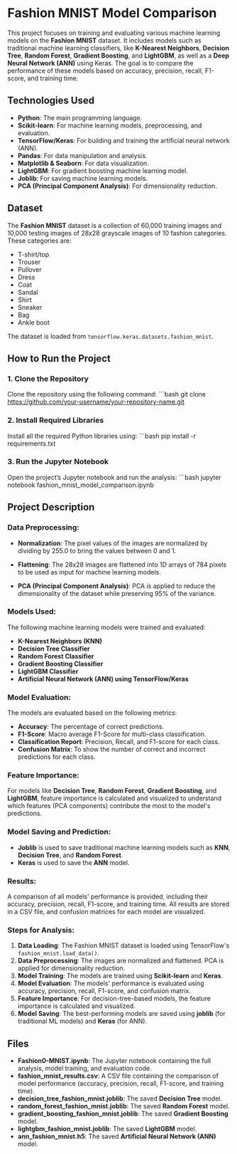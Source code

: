 # Fashion MNIST Model Comparison

This project focuses on training and evaluating various machine learning models on the **Fashion MNIST** dataset. It includes models such as traditional machine learning classifiers, like **K-Nearest Neighbors**, **Decision Tree**, **Random Forest**, **Gradient Boosting**, and **LightGBM**, as well as a **Deep Neural Network (ANN)** using Keras. The goal is to compare the performance of these models based on accuracy, precision, recall, F1-score, and training time.

## Technologies Used

- **Python**: The main programming language.
- **Scikit-learn**: For machine learning models, preprocessing, and evaluation.
- **TensorFlow/Keras**: For building and training the artificial neural network (ANN).
- **Pandas**: For data manipulation and analysis.
- **Matplotlib & Seaborn**: For data visualization.
- **LightGBM**: For gradient boosting machine learning model.
- **Joblib**: For saving machine learning models.
- **PCA (Principal Component Analysis)**: For dimensionality reduction.

## Dataset

The **Fashion MNIST** dataset is a collection of 60,000 training images and 10,000 testing images of 28x28 grayscale images of 10 fashion categories. These categories are:

- T-shirt/top
- Trouser
- Pullover
- Dress
- Coat
- Sandal
- Shirt
- Sneaker
- Bag
- Ankle boot

The dataset is loaded from `tensorflow.keras.datasets.fashion_mnist`.

## How to Run the Project

### 1. Clone the Repository
Clone the repository using the following command:
    ```bash
    git clone https://github.com/your-username/your-repository-name.git

### 2. Install Required Libraries
Install all the required Python libraries using:
    ```bash
    pip install -r requirements.txt
### 3. Run the Jupyter Notebook
Open the project’s Jupyter notebook and run the analysis:
    ```bash
    jupyter notebook fashion_mnist_model_comparison.ipynb
## Project Description

### Data Preprocessing:

- **Normalization**: The pixel values of the images are normalized by dividing by 255.0 to bring the values between 0 and 1.

- **Flattening**: The 28x28 images are flattened into 1D arrays of 784 pixels to be used as input for machine learning models.

- **PCA (Principal Component Analysis)**: PCA is applied to reduce the dimensionality of the dataset while preserving 95% of the variance.

### Models Used:
The following machine learning models were trained and evaluated:

- **K-Nearest Neighbors (KNN)**
- **Decision Tree Classifier**
- **Random Forest Classifier**
- **Gradient Boosting Classifier**
- **LightGBM Classifier**
- **Artificial Neural Network (ANN) using TensorFlow/Keras**

### Model Evaluation:
The models are evaluated based on the following metrics:

- **Accuracy**: The percentage of correct predictions.
- **F1-Score**: Macro average F1-Score for multi-class classification.
- **Classification Report**: Precision, Recall, and F1-score for each class.
- **Confusion Matrix**: To show the number of correct and incorrect predictions for each class.

### Feature Importance:
For models like **Decision Tree**, **Random Forest**, **Gradient Boosting**, and **LightGBM**, feature importance is calculated and visualized to understand which features (PCA components) contribute the most to the model's predictions.

### Model Saving and Prediction:
- **Joblib** is used to save traditional machine learning models such as **KNN**, **Decision Tree**, and **Random Forest**.
- **Keras** is used to save the **ANN** model.

### Results:
A comparison of all models' performance is provided, including their accuracy, precision, recall, F1-score, and training time. All results are stored in a CSV file, and confusion matrices for each model are visualized.

### Steps for Analysis:

1. **Data Loading**: The Fashion MNIST dataset is loaded using TensorFlow's `fashion_mnist.load_data()`.
2. **Data Preprocessing**: The images are normalized and flattened. PCA is applied for dimensionality reduction.
3. **Model Training**: The models are trained using **Scikit-learn** and **Keras**.
4. **Model Evaluation**: The models' performance is evaluated using accuracy, precision, recall, F1-score, and confusion matrix.
5. **Feature Importance**: For decision-tree-based models, the feature importance is calculated and visualized.
6. **Model Saving**: The best-performing models are saved using **joblib** (for traditional ML models) and **Keras** (for ANN).

## Files

- **Fashion0-MNIST.ipynb**: The Jupyter notebook containing the full analysis, model training, and evaluation code.
- **fashion_mnist_results.csv**: A CSV file containing the comparison of model performance (accuracy, precision, recall, F1-score, and training time).
- **decision_tree_fashion_mnist.joblib**: The saved **Decision Tree** model.
- **random_forest_fashion_mnist.joblib**: The saved **Random Forest** model.
- **gradient_boosting_fashion_mnist.joblib**: The saved **Gradient Boosting** model.
- **lightgbm_fashion_mnist.joblib**: The saved **LightGBM** model.
- **ann_fashion_mnist.h5**: The saved **Artificial Neural Network (ANN)** model.
